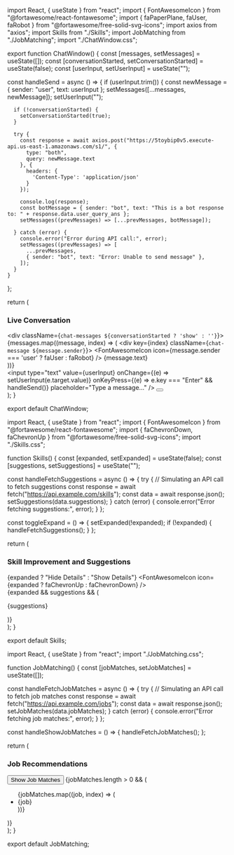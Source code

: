 import React, { useState } from "react";
import { FontAwesomeIcon } from "@fortawesome/react-fontawesome";
import { faPaperPlane, faUser, faRobot } from "@fortawesome/free-solid-svg-icons";
import axios from "axios";
import Skills from "./Skills";
import JobMatching from "./JobMatching";
import "./ChatWindow.css";

export function ChatWindow() {
  const [messages, setMessages] = useState([]);
  const [conversationStarted, setConversationStarted] = useState(false);
  const [userInput, setUserInput] = useState("");

  const handleSend = async () => {
    if (userInput.trim()) {
      const newMessage = { sender: "user", text: userInput };
      setMessages([...messages, newMessage]);
      setUserInput("");

      if (!conversationStarted) {
        setConversationStarted(true);
      }

      try {
        const response = await axios.post("https://5toybip0v5.execute-api.us-east-1.amazonaws.com/s1/", {
          type: "both",
          query: newMessage.text
        }, {
          headers: {
            'Content-Type': 'application/json'
          }
        });

        console.log(response);
        const botMessage = { sender: "bot", text: "This is a bot response to: " + response.data.user_query_ans };
        setMessages((prevMessages) => [...prevMessages, botMessage]);

      } catch (error) {
        console.error("Error during API call:", error);
        setMessages((prevMessages) => [
          ...prevMessages,
          { sender: "bot", text: "Error: Unable to send message" },
        ]);
      }
    }
  };

  return (
    <div className="chat-window">
      <div className="chat-content">
        <h3>Live Conversation</h3>
        <div className={`chat-messages ${conversationStarted ? 'show' : ''}`}>
          {messages.map((message, index) => (
            <div key={index} className={`chat-message ${message.sender}`}>
              <FontAwesomeIcon icon={message.sender === 'user' ? faUser : faRobot} />
              {message.text}
            </div>
          ))}
        </div>
        <div className="chat-input">
          <input
            type="text"
            value={userInput}
            onChange={(e) => setUserInput(e.target.value)}
            onKeyPress={(e) => e.key === "Enter" && handleSend()}
            placeholder="Type a message..."
          />
          <button onClick={handleSend}>
            <FontAwesomeIcon icon={faPaperPlane} />
          </button>
        </div>
      </div>
      <Skills />
      <JobMatching />
    </div>
  );
}

export default ChatWindow;





import React, { useState } from "react";
import { FontAwesomeIcon } from "@fortawesome/react-fontawesome";
import { faChevronDown, faChevronUp } from "@fortawesome/free-solid-svg-icons";
import "./Skills.css";

function Skills() {
  const [expanded, setExpanded] = useState(false);
  const [suggestions, setSuggestions] = useState("");

  const handleFetchSuggestions = async () => {
    try {
      // Simulating an API call to fetch suggestions
      const response = await fetch("https://api.example.com/skills");
      const data = await response.json();
      setSuggestions(data.suggestions);
    } catch (error) {
      console.error("Error fetching suggestions:", error);
    }
  };

  const toggleExpand = () => {
    setExpanded(!expanded);
    if (!expanded) {
      handleFetchSuggestions();
    }
  };

  return (
    <div className="uploading-section">
      <h3>Skill Improvement and Suggestions</h3>
      <div className="toggle-button" onClick={toggleExpand}>
        <span>{expanded ? "Hide Details" : "Show Details"}</span>
        <FontAwesomeIcon icon={expanded ? faChevronUp : faChevronDown} />
      </div>
      {expanded && suggestions && (
        <div className="content">
          <p>{suggestions}</p>
        </div>
      )}
    </div>
  );
}

export default Skills;




import React, { useState } from "react";
import "./JobMatching.css";

function JobMatching() {
  const [jobMatches, setJobMatches] = useState([]);

  const handleFetchJobMatches = async () => {
    try {
      // Simulating an API call to fetch job matches
      const response = await fetch("https://api.example.com/jobs");
      const data = await response.json();
      setJobMatches(data.jobMatches);
    } catch (error) {
      console.error("Error fetching job matches:", error);
    }
  };

  const handleShowJobMatches = () => {
    handleFetchJobMatches();
  };

  return (
    <div className="preview">
      <h3>Job Recommendations</h3>
      <button onClick={handleShowJobMatches}>Show Job Matches</button>
      {jobMatches.length > 0 && (
        <ul>
          {jobMatches.map((job, index) => (
            <li key={index}>{job}</li>
          ))}
        </ul>
      )}
    </div>
  );
}

export default JobMatching;
